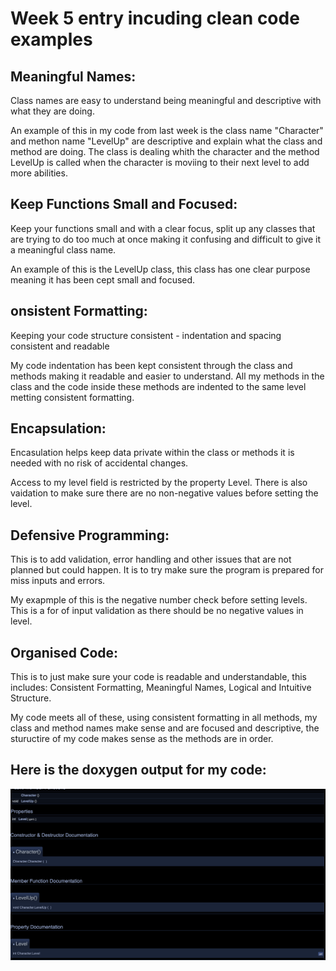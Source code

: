 # Week 5 entry incuding clean code examples

## Meaningful Names:
Class names are easy to understand being meaningful and descriptive with what they are doing. 

An example of this in my code from last week is the class name "Character" and methon name "LevelUp" are descriptive and explain what the class and method are doing. The class is dealing whith the character and the method LevelUp is called when the character is moviing to their next level to add more abilities.


## Keep Functions Small and Focused:
Keep your functions small and with a clear focus, split up any classes that are trying to do too much at once making it confusing and difficult to give it a meaningful class name.

An example of this is the LevelUp class, this class has one clear purpose meaning it has been cept small and focused. 


## onsistent Formatting:
Keeping your code structure consistent - indentation and spacing consistent and readable 

My code indentation has been kept consistent through the class and methods making it readable and easier to understand. All my methods in the class and the code inside these methods are indented to the same level metting consistent formatting.

## Encapsulation:
Encasulation helps keep data private within the class or methods it is needed with no risk of accidental changes. 

Access to my level field is restricted by the property Level. There is also vaidation to make sure there are no non-negative values before setting the level.  

## Defensive Programming:
This is to add validation, error handling and other issues that are not planned but could happen. It is to try make sure the program is prepared for miss inputs and errors.

My exapmple of this is the negative number check before setting levels. This is a for of input validation as there should be no negative values in level. 


## Organised Code:
This is to just make sure your code is readable and understandable, this includes: Consistent Formatting, Meaningful Names, Logical and Intuitive Structure.

My code meets all of these, using consistent formatting in all methods, my class and method names make sense and are focused and descriptive, the stuructire of my code makes sense as the methods are in order. 


## Here is the doxygen output for my code: 

![Doxygen](/Images/Doxygen.png?raw=true)
